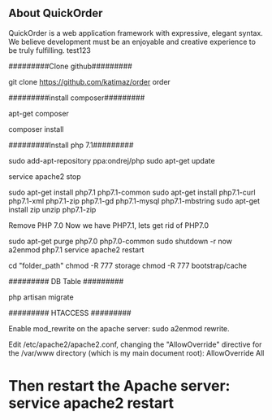 ## About QuickOrder

QuickOrder is a web application framework with expressive, elegant syntax. We believe development must be an enjoyable and creative experience to be truly fulfilling. test123

#########Clone github#########

git clone https://github.com/katimaz/order order

#########install composer#########

apt-get composer

composer install

#########Install php 7.1#########

sudo add-apt-repository ppa:ondrej/php
sudo apt-get update

service apache2 stop

sudo apt-get install php7.1 php7.1-common
sudo apt-get install php7.1-curl php7.1-xml php7.1-zip php7.1-gd php7.1-mysql php7.1-mbstring
sudo apt-get install zip unzip php7.1-zip

Remove PHP 7.0
Now we have PHP7.1, lets get rid of PHP7.0

sudo apt-get purge php7.0 php7.0-common
sudo shutdown -r now
a2enmod php7.1
service apache2 restart

cd "folder_path"
chmod -R 777 storage
chmod -R 777 bootstrap/cache

######### DB Table #########

php artisan migrate

######### HTACCESS #########

Enable mod_rewrite on the apache server: sudo a2enmod rewrite.

Edit /etc/apache2/apache2.conf, changing the "AllowOverride" directive for the /var/www directory (which is my main document root): AllowOverride All

Then restart the Apache server: service apache2 restart
=======


